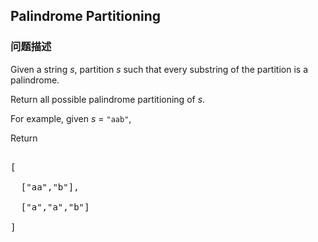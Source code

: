 ## Palindrome Partitioning  
### 问题描述

Given a string *s*, partition *s* such that every substring of the partition is a palindrome.



Return all possible palindrome partitioning of *s*.



For example, given *s* = `"aab"`,<br />

Return
<pre>
[
  ["aa","b"],
  ["a","a","b"]
]
</pre>

